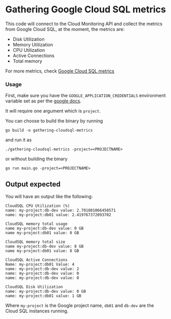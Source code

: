 # Gathering Google Cloud SQL metrics

This code will connect to the Cloud Monitoring API and collect the metrics from Google Cloud SQL, at the moment, the metrics are:

- Disk Utilization
- Memory Utilization
- CPU Utilization
- Active Connections 
- Total memory

For more metrics, check [Google Cloud SQL metrics](https://cloud.google.com/monitoring/api/metrics_gcp#gcp-cloudsql)

### Usage

First, make sure you have the `GOOGLE_APPLICATION_CREDENTIALS` environment variable set as per the [google docs](https://cloud.google.com/docs/authentication/production).

It will require one argument which is `project`.

You can choose to build the binary by running
```
go build -o gathering-cloudsql-metrics
```

and run it as
```
./gathering-cloudsql-metrics -project=<PROJECTNAME>
```

or without building the binary
```
go run main.go -project=<PROJECTNAME>
```

## Output expected
You will have an output like the following:

```
CloudSQL CPU Utilization (%)
name: my-project:db-dev value: 2.701801066450571
name: my-project:db01 value: 2.419767372093702

CloudSQL memory total usage
name my-project:db-dev value: 0 GB
name my-project:db01 value: 0 GB

CloudSQL memory total size
name my-project:db-dev value: 8 GB
name my-project:db01 value: 8 GB

CloudSQL Active Connections
Name: my-project:db01 Value: 4
name: my-project:db-dev value: 2
name: my-project:db-dev value: 0
name: my-project:db-dev value: 0

CloudSQL Disk Utilization
name: my-project:db-dev value: 0 GB
name: my-project:db01 value: 1 GB
```

Where `my-project` is the Google project name, `db01` and `db-dev` are the Cloud SQL instances running.